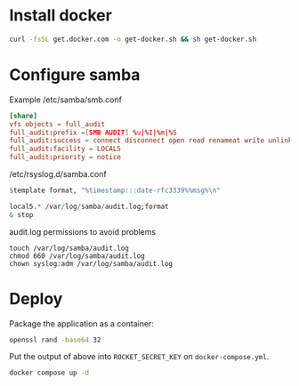 # Install docker

```sh
curl -fsSL get.docker.com -o get-docker.sh && sh get-docker.sh
```

# Configure samba

Example
/etc/samba/smb.conf

```conf
[share]
vfs objects = full_audit
full_audit:prefix =[SMB AUDIT] %u|%I|%m|%S
full_audit:success = connect disconnect open read renameat write unlinkat translate_name mkdirat
full_audit:facility = LOCAL5
full_audit:priority = notice
```

/etc/rsyslog.d/samba.conf

```r
$template format, "%timestamp:::date-rfc3339%%msg%\n"

local5.* /var/log/samba/audit.log;format
& stop
```

audit.log permissions to avoid problems

```
touch /var/log/samba/audit.log
chmod 660 /var/log/samba/audit.log
chown syslog:adm /var/log/samba/audit.log
```

# Deploy

Package the application as a container:

```bash
openssl rand -base64 32
```

Put the output of above into `ROCKET_SECRET_KEY` on `docker-compose.yml`.

```bash
docker compose up -d
```
